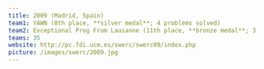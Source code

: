 ```yaml
---
title: 2009 (Madrid, Spain)
team1: YAWN (8th place, **silver medal**; 4 problems solved)
team2: Exceptional Prog From Lausanne (11th place, **bronze medal**; 3 problems solved)
teams: 35
website: http://pc.fdi.ucm.es/swerc/swerc09/index.php
picture: /images/swerc/2009.jpg
---
```

